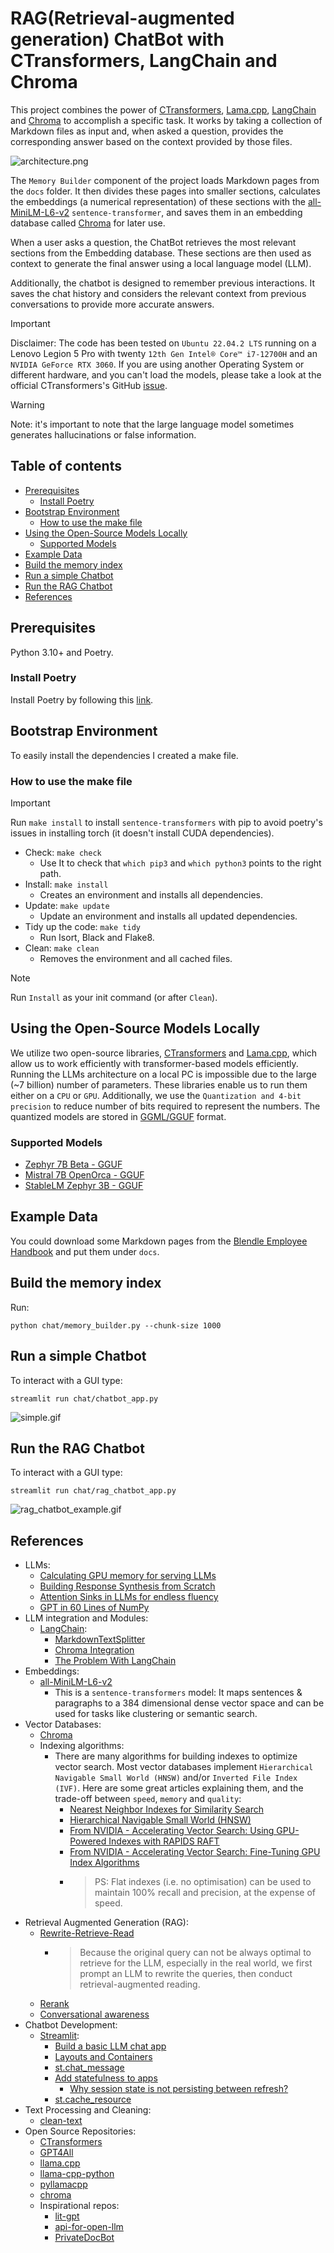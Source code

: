 # RAG(Retrieval-augmented generation) ChatBot with CTransformers, LangChain and Chroma

This project combines the power of [CTransformers](https://github.com/marella/ctransformers), [Lama.cpp](https://github.com/abetlen/llama-cpp-python),
[LangChain](https://python.langchain.com/docs/get_started/introduction.html) and [Chroma](https://github.com/chroma-core/chroma) to accomplish a specific task.
It works by taking a collection of Markdown files as input and, when asked a question, provides the corresponding answer
based on the context provided by those files.

![architecture.png](images/contextual-chatbot-gpt4all.png)

The `Memory Builder` component of the project loads Markdown pages from the `docs` folder.
It then divides these pages into smaller sections, calculates the embeddings (a numerical representation) of these
sections with the [all-MiniLM-L6-v2](https://huggingface.co/sentence-transformers/all-MiniLM-L6-v2) 
`sentence-transformer`, and saves them in an embedding database called [Chroma](https://github.com/chroma-core/chroma) for later use.

When a user asks a question, the ChatBot retrieves the most relevant sections from the Embedding database.
These sections are then used as context to generate the final answer using a local language model (LLM).

Additionally, the chatbot is designed to remember previous interactions. It saves the chat history and considers the
relevant context from previous conversations to provide more accurate answers. 

> [!IMPORTANT]
> Disclaimer: The code has been tested on `Ubuntu 22.04.2 LTS` running on a Lenovo Legion 5 Pro
> with twenty `12th Gen Intel® Core™ i7-12700H` and an `NVIDIA GeForce RTX 3060`.
> If you are using another Operating System or different hardware, and you can't load the models, please
> take a look at the official CTransformers's GitHub [issue](https://github.com/marella/ctransformers/issues).

> [!WARNING]
> Note: it's important to note that the large language model sometimes generates hallucinations or false information.

## Table of contents

- [Prerequisites](#prerequisites)
  - [Install Poetry](#install-poetry)
- [Bootstrap Environment](#bootstrap-environment)
  - [How to use the make file](#how-to-use-the-make-file)
- [Using the Open-Source Models Locally](#using-the-open-source-models-locally)
  - [Supported Models](#supported-models)
- [Example Data](#example-data)
- [Build the memory index](#build-the-memory-index)
- [Run a simple Chatbot](#run-a-simple-chatbot)
- [Run the RAG Chatbot](#run-the-rag-chatbot)
- [References](#references)


## Prerequisites

Python 3.10+ and Poetry.

### Install Poetry

Install Poetry by following this [link](https://python-poetry.org/docs/).

## Bootstrap Environment

To easily install the dependencies I created a make file.

### How to use the make file

> [!IMPORTANT]
> Run ```make install``` to install `sentence-transformers` with pip to avoid poetry's issues in installing torch 
> (it doesn't install CUDA dependencies).

* Check: ```make check```
  * Use It to check that `which pip3` and `which python3` points to the right path.
* Install: ```make install```
  * Creates an environment and installs all dependencies.
* Update: ```make update```
  * Update an environment and installs all updated dependencies.
* Tidy up the code: ```make tidy```
  * Run Isort, Black and Flake8.
* Clean: ```make clean```
  * Removes the environment and all cached files.

> [!NOTE]
> Run `Install` as your init command (or after `Clean`).

## Using the Open-Source Models Locally

We utilize two open-source libraries, [CTransformers](https://github.com/marella/ctransformers) and [Lama.cpp](https://github.com/abetlen/llama-cpp-python), 
which allow us to work efficiently with transformer-based models efficiently.
Running the LLMs architecture on a local PC is impossible due to the large (~7 billion) number of 
parameters. These libraries enable us to run them either on a `CPU` or `GPU`.
Additionally, we use the `Quantization and 4-bit precision` to reduce number of bits required to represent the numbers. 
The quantized models are stored in [GGML/GGUF](https://medium.com/@phillipgimmi/what-is-gguf-and-ggml-e364834d241c) format.

### Supported Models
* [Zephyr 7B Beta - GGUF](https://huggingface.co/TheBloke/zephyr-7B-beta-GGUF)
* [Mistral 7B OpenOrca - GGUF](https://huggingface.co/TheBloke/Mistral-7B-OpenOrca-GGUF)
* [StableLM Zephyr 3B - GGUF](https://huggingface.co/TheBloke/stablelm-zephyr-3b-GGUF)

## Example Data

You could download some Markdown pages from the [Blendle Employee Handbook](https://blendle.notion.site/Blendle-s-Employee-Handbook-7692ffe24f07450785f093b94bbe1a09) 
and put them under `docs`.

## Build the memory index

Run:
```shell
python chat/memory_builder.py --chunk-size 1000
```

## Run a simple Chatbot

To interact with a GUI type:
```shell
streamlit run chat/chatbot_app.py
```

![simple.gif](images/simple_chat.gif)

## Run the RAG Chatbot

To interact with a GUI type:
```shell
streamlit run chat/rag_chatbot_app.py
```

![rag_chatbot_example.gif](images%2Frag_chatbot_example.gif)

## References

* LLMs:
  * [Calculating GPU memory for serving LLMs](https://www.substratus.ai/blog/calculating-gpu-memory-for-llm/)
  * [Building Response Synthesis from Scratch](https://gpt-index.readthedocs.io/en/latest/examples/low_level/response_synthesis.html#)
  * [Attention Sinks in LLMs for endless fluency](https://huggingface.co/blog/tomaarsen/attention-sinks)
  * [GPT in 60 Lines of NumPy](https://jaykmody.com/blog/gpt-from-scratch/)
* LLM integration and Modules:
  * [LangChain](https://python.langchain.com/docs/get_started/introduction.html):
    * [MarkdownTextSplitter](https://api.python.langchain.com/en/latest/_modules/langchain/text_splitter.html#MarkdownTextSplitter)
    * [Chroma Integration](https://python.langchain.com/docs/modules/data_connection/vectorstores/integrations/chroma)
    * [The Problem With LangChain](https://minimaxir.com/2023/07/langchain-problem/#:~:text=The%20problem%20with%20LangChain%20is,don't%20start%20with%20LangChain)
* Embeddings:
  * [all-MiniLM-L6-v2](https://huggingface.co/sentence-transformers/all-MiniLM-L6-v2)
    * This is a `sentence-transformers` model: It maps sentences & paragraphs to a 384 dimensional dense vector space and can be used for tasks like clustering or semantic search.
* Vector Databases:
  * [Chroma](https://www.trychroma.com/)
  * Indexing algorithms:
    * There are many algorithms for building indexes to optimize vector search. Most vector databases implement `Hierarchical Navigable Small World (HNSW)` and/or `Inverted File Index (IVF)`. Here are some great articles explaining them, and the trade-off between `speed`, `memory` and `quality`:
      * [Nearest Neighbor Indexes for Similarity Search](https://www.pinecone.io/learn/series/faiss/vector-indexes/)
      * [Hierarchical Navigable Small World (HNSW)](https://towardsdatascience.com/similarity-search-part-4-hierarchical-navigable-small-world-hnsw-2aad4fe87d37)
      * [From NVIDIA - Accelerating Vector Search: Using GPU-Powered Indexes with RAPIDS RAFT](https://developer.nvidia.com/blog/accelerating-vector-search-using-gpu-powered-indexes-with-rapids-raft/)
      * [From NVIDIA - Accelerating Vector Search: Fine-Tuning GPU Index Algorithms](https://developer.nvidia.com/blog/accelerating-vector-search-fine-tuning-gpu-index-algorithms/)
      * > PS: Flat indexes (i.e. no optimisation) can be used to maintain 100% recall and precision, at the expense of speed.
* Retrieval Augmented Generation (RAG):
  * [Rewrite-Retrieve-Read](https://github.com/langchain-ai/langchain/blob/master/cookbook/rewrite.ipynb)
    * > Because the original query can not be always optimal to retrieve for the LLM, especially in the real world, we first prompt an LLM to rewrite the queries, then conduct retrieval-augmented reading.
  * [Rerank](https://txt.cohere.com/rag-chatbot/#implement-reranking)
  * [Conversational awareness](https://langstream.ai/2023/10/13/rag-chatbot-with-conversation/)
* Chatbot Development:
  * [Streamlit](https://discuss.streamlit.io/):
    * [Build a basic LLM chat app](https://docs.streamlit.io/knowledge-base/tutorials/build-conversational-apps#build-a-chatgpt-like-app)
    * [Layouts and Containers](https://docs.streamlit.io/library/api-reference/layout)
    * [st.chat_message](https://docs.streamlit.io/library/api-reference/chat/st.chat_message)
    * [Add statefulness to apps](https://docs.streamlit.io/library/advanced-features/session-state)
      * [Why session state is not persisting between refresh?](https://discuss.streamlit.io/t/why-session-state-is-not-persisting-between-refresh/32020)
    * [st.cache_resource](https://docs.streamlit.io/library/api-reference/performance/st.cache_resource)
* Text Processing and Cleaning:
  * [clean-text](https://github.com/jfilter/clean-text/tree/main)
* Open Source Repositories:
  * [CTransformers](https://github.com/marella/ctransformers)
  * [GPT4All](https://github.com/nomic-ai/gpt4all)
  * [llama.cpp](https://github.com/ggerganov/llama.cpp)
  * [llama-cpp-python](https://github.com/abetlen/llama-cpp-python)
  * [pyllamacpp](https://github.com/abdeladim-s/pyllamacpp)
  * [chroma](https://github.com/chroma-core/chroma)
  * Inspirational repos:
    * [lit-gpt](https://github.com/Lightning-AI/lit-gpt)
    * [api-for-open-llm](https://github.com/xusenlinzy/api-for-open-llm)
    * [PrivateDocBot](https://github.com/Abhi5h3k/PrivateDocBot)
